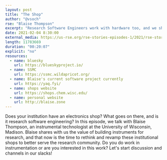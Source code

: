 ```yaml
---
layout: post
title: "The Shop"
author: "@vsoch"
rse: "Blaise Thompson"
excerpt: "Research Software Engineers work with hardware too, and we should grow community around it."
date: 2021-02-04 8:30:00
external_media: https://us-rse.org/rse-stories-episodes-1/2021/rse-stories-blaise-thompson-episode-51.mp3
length: 11783669
duration: "00:20:07"
explicit: "no"
resources:
  - name: bluesky
    url: https://blueskyproject.io/
  - name: SSMC 
    url: https://ssmc.wildapricot.org/
  - name: Blaise's current software project currently
    url: https://yaq.fyi/
  - name: shops website
    url: https://shops.chem.wisc.edu/
  - name: personal website
    url: http://blaise.zone
---
```


Does your institution have an electronics shop? What goes on there, and is it
research software engineering? In this episode, we talk with Blaise Thompson, an instrumental technologist at the University of Wisconsin, Madison. Blaise shares with us the value
of building instruments for research, and that now is the time to rethink and revamp these
institutional shops to better serve the research community. Do you do work in instrumentation
or are you interested in this work? Let's start discussion and channels in our slacks!
